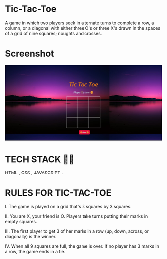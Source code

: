 # Tic-Tac-Toe
A game in which two players seek in alternate turns to complete a row, a column, or a diagonal with either three O's or three X's drawn in the spaces of a grid of nine squares; noughts and crosses.
# Screenshot
![](./tic-tac-toe.jpg)
# TECH STACK 🧑‍💻
HTML , CSS , JAVASCRIPT .

# RULES FOR TIC-TAC-TOE

I. The game is played on a grid that's 3 squares by 3 squares.

II. You are X, your friend is O. Players take turns putting their marks in empty squares.

III. The first player to get 3 of her marks in a row (up, down, across, or diagonally) is the winner.

IV. When all 9 squares are full, the game is over. If no player has 3 marks in a row, the game ends in a tie.
